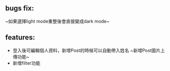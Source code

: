 ## bugs fix:
~如果選擇light mode重整後會直接變成dark mode~

## features:
* 登入後可編輯個人資料，新增Post的時候可以自動帶入姓名
~新增Post圖片上傳功能~
* 新增filter功能